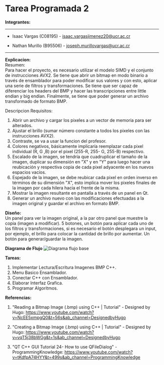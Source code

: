 # Tarea Programada 2
**Integrantes:**
********************
* Isaac Vargas (C08195) - isaac.vargasjimenez20@ucr.ac.cr</br>

* Nathan Murillo (B95506) - joseph.murillovargas@ucr.ac.cr</br>
********************

**Explicacion:**</br>
Resumen:</br>
Para hacer el proyecto, es necesario utilizar el modelo SIMD y el conjunto de instrucciones AVX2. Se tiene que abrir un bitmap en modo binario a través de ensamblador para poder modificar sus valores y con esto, aplicar una serie de filtros y transformaciones. Se tiene que ser capaz de diferenciar los headers del BMP y hacer las transcripciones entre little endian y big endian. Finalmente, se tiene que poder generar un archivo transformado de formato BMP.</br>

Descripcion Requisitos:
1.	Abrir un archivo y cargar los pixeles a un vector de memoria para ser alterados.
2.	Ajustar el brillo (sumar número constante a todos los pixeles con las instrucciones AVX2).
3.	Contraste, se va a usar la funcion del profesor.
4.	Colores negativos, básicamente implicaría reemplazar cada pixel individual (R, G ,B) por el pixel (255-R, 255- G, 255-B) respectivo.
5.	Escalado de la imagen, se tendría que cuadruplicar el tamaño de la imagen, duplicar su dimensión en "X" y en "Y" para luego hacer una reubicación y respectiva copia de cada pixel adyacente en los nuevos espacios vacíos.
6.	Espejado de la imagen, se debe reubicar cada pixel en orden inverso en términos de su dimensión "X", esto implica mover los pixeles finales de la imagen por cada hilera hacia el frente de la misma.
7.	Mostrar la imagen resultante en pantalla a través de un panel en Qt.
8.	Generar un archivo nuevo con las modificaciones efectuadas a la imagen original y guardar el archivo en formato BMP.

**Diseño:**</br>
Un panel para ver la imagen original, a la par otro panel que muestre la copia (imagen a modificar).
5 botones, un botón para aplicar cada uno de los filtros y transformaciones, si es necesario el botón desplegara un input, por ejemplo, el brillo para colocar la cantidad de brillo por aumentar.
Un botón para generar/guardar la imagen.


**Diagrama de Flujo**
![Diagrama flujo base](https://user-images.githubusercontent.com/102835455/202092625-3dd26ffb-31aa-4967-ac85-cba172bf663a.png)


**Tareas:**
1) Implementar Lectura/Escritura Imagenes BMP C++. 
2) Menu Basico Ensamblador.  
3) Conectar C++ con Ensamblador.
4) Elaborar Interfaz Grafica. 
5) Programar Algoritmos.

**Referencias:**
1) "Reading a Bitmap Image (.bmp) using C++ | Tutorial" - Designed by Hugo:
https://www.youtube.com/watch?v=NcEE5xmpgQ0&t=56s&ab_channel=DesignedbyHugo

2) "Creating a Bitmap Image (.bmp) using C++ | Tutorial" - Designed by Hugo:
https://www.youtube.com/watch?v=vqT5j38bWGg&t=1s&ab_channel=DesignedbyHugo

3) "QT C++ GUI Tutorial 24- How to use QFileDialog" - ProgrammingKnowledge:
https://www.youtube.com/watch?v=tKdfpA74HYY&t=499s&ab_channel=ProgrammingKnowledge




